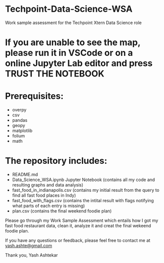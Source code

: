 # Techpoint-Data-Science-WSA
Work sample assessment for the Techpoint Xtern Data Science role

# If you are unable to see the map, please run it in VSCode or on a online Jupyter Lab editor and press TRUST THE NOTEBOOK

# Prerequisites:
- overpy
- csv
- pandas
- geopy
- matplotlib
- folium
- math

# The repository includes:
- README.md
- Data_Science_WSA.ipynb Jupyter Notebook (contains all my code and resulting graphs and data analysis)
- fast_food_in_indianapolis.csv (contains my initial result from the query to find all fast food places in Indy)
- fast_food_with_flags.csv (contains the intital result with flags notifying what parts of each entry is missing)
- plan.csv (contains the final weekend foodie plan)

Please go through my Work Sample Assessment which entails how I got my fast food restaurant data, clean it, analyze it and creat the final wekeend foodie plan.

If you have any questions or feedback, please feel free to contact me at yash.ashte@gmail.com

Thank you,
Yash Ashtekar



